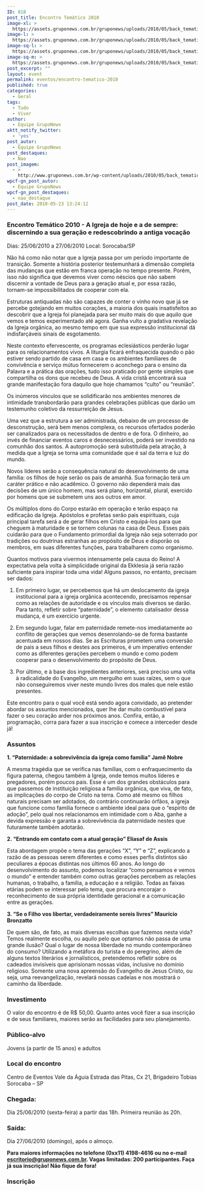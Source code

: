 ```yaml
---
ID: 818
post_title: Encontro Temático 2010
image-xl: >
  https://assets.gruponews.com.br/gruponews/uploads/2010/05/back_tematico2010.jpg
image-l: >
  https://assets.gruponews.com.br/gruponews/uploads/2010/05/back_tematico2010.jpg
image-sq-l: >
  https://assets.gruponews.com.br/gruponews/uploads/2010/05/back_tematico2010.jpg
image-sq-m: >
  https://assets.gruponews.com.br/gruponews/uploads/2010/05/back_tematico2010-720x300.jpg
post_excerpt: ""
layout: event
permalink: eventos/encontro-tematico-2010
published: true
categories:
  - Geral
tags:
  - Tudo
  - Viver
author:
  - Equipe GrupoNews
aktt_notify_twitter:
  - 'yes'
post_autor:
  - Equipe GrupoNews
post_destaques:
  - Nao
post_imagem:
  - >
    http://www.gruponews.com.br/wp-content/uploads/2010/05/back_tematico2010.jpg
wpcf-gn_post_autor:
  - Equipe GrupoNews
wpcf-gn_post_destaques:
  - nao_destaque
post_date: 2010-05-23 13:24:12
---
```

<h3>Encontro Temático 2010 - A Igreja de hoje e a de sempre: discernindo a sua geração e redescobrindo a antiga vocação</h3>
Dias: 25/06/2010 a 27/06/2010
Local: Sorocaba/SP

Não há como não notar que a Igreja passa por um período importante de transição. Somente a história posterior testemunhará a dimensão completa das mudanças que estão em franca operação no tempo presente. Porém, isso não significa que devemos viver como néscios que não sabem discernir a vontade de Deus para a geração atual e, por essa razão, tornam-se impossibilitados de cooperar com ela.

Estruturas antiquadas não são capazes de conter o vinho novo que já se percebe gotejando em muitos corações, a maioria dos quais insatisfeitos ao descobrir que a Igreja foi planejada para ser muito mais do que aquilo que vemos e temos experimentado até agora. Ganha vulto a gradativa revelação da Igreja orgânica, ao mesmo tempo em que sua expressão institucional dá indisfarçáveis sinais de esgotamento.

Neste contexto efervescente, os programas eclesiásticos perderão lugar para os relacionamentos vivos. A liturgia ficará enfraquecida quando o pão estiver sendo partido de casa em casa e os ambientes familiares de convivência e serviço mútuo fornecerem o aconchego para o ensino da Palavra e a prática das orações, tudo isso praticado por gente simples que compartilha os dons que recebeu de Deus. A vida cristã encontrará sua grande manifestação fora daquilo que hoje chamamos “culto” ou “reunião”.

Os inúmeros vínculos que se solidificarão nos ambientes menores de intimidade transbordarão para grandes celebrações públicas que darão um testemunho coletivo da ressurreição de Jesus.

Uma vez que a estrutura a ser administrada, debaixo de um processo de desconstrução, será bem menos complexa, os recursos ofertados poderão ser canalizados para os necessitados de dentro e de fora. O dinheiro, ao invés de financiar eventos caros e desnecessários, poderá ser investido na comunhão dos santos. A autopromoção será substituída pela atração, à medida que a Igreja se torna uma comunidade que é sal da terra e luz do mundo.

Novos líderes serão a consequência natural do desenvolvimento de uma família: os filhos de hoje serão os pais de amanhã. Sua formação terá um caráter prático e não acadêmico. O governo não dependerá mais das decisões de um único homem, mas será plano, horizontal, plural, exercido por homens que se submetem uns aos outros em amor.

Os múltiplos dons do Corpo estarão em operação e terão espaço na edificação da Igreja. Apóstolos e profetas serão pais espirituais, cuja principal tarefa será a de gerar filhos em Cristo e equipá-los para que cheguem à maturidade e se tornem colunas na casa de Deus. Esses pais cuidarão para que o Fundamento primordial da Igreja não seja soterrado por tradições ou doutrinas estranhas ao propósito de Deus e disporão os membros, em suas diferentes funções, para trabalharem como organismo.

Quantos motivos para vivermos intensamente pela causa do Reino! A expectativa pela volta à simplicidade original da Ekklesia já seria razão suficiente para inspirar toda uma vida! Alguns passos, no entanto, precisam ser dados:

1. Em primeiro lugar, se percebemos que há um deslocamento da igreja institucional para a igreja orgânica acontecendo, precisamos repensar como as relações de autoridade e os vínculos mais diversos se darão. Para tanto, refletir sobre “paternidade”, o elemento catalisador dessa mudança, é um exercício urgente.

2. Em segundo lugar, falar em paternidade remete-nos imediatamente ao conflito de gerações que vemos desenrolando-se de forma bastante acentuada em nossos dias. Se as Escrituras prometem uma conversão de pais a seus filhos e destes aos primeiros, é um imperativo entender como as diferentes gerações percebem o mundo e como podem cooperar para o desenvolvimento do propósito de Deus.

3. Por último, e à base dos ingredientes anteriores, será preciso uma volta à radicalidade do Evangelho, um mergulho em suas raízes, sem o que não conseguiremos viver neste mundo livres dos males que nele estão presentes.

Este encontro para o qual você está sendo agora convidado, ao pretender abordar os assuntos mencionados, quer lhe dar muito combustível para fazer o seu coração arder nos próximos anos. Confira, então, a programação, corra para fazer a sua inscrição e comece a interceder desde já!
<h3>Assuntos</h3>
<strong>1. “Paternidade: a sobrevivência da igreja como família”
Jamê Nobre </strong>

A mesma tragédia que se verifica nas famílias, com o enfraquecimento da figura paterna, chegou também à Igreja, onde temos muitos líderes e pregadores, porém poucos pais. Esse é um dos grandes obstáculos para que passemos de instituição religiosa a família orgânica, que viva, de fato, as implicações do corpo de Cristo na terra. Como até mesmo os filhos naturais precisam ser adotados, do contrário continuarão órfãos, a igreja que funcione como família fornece o ambiente ideal para que o “espírito de adoção”, pelo qual nos relacionamos em intimidade com o Aba, ganhe a devida expressão e garanta a sobrevivência da paternidade nestes que futuramente também adotarão.

<strong>2. “Entrando em contato com a atual geração”
Eliasaf de Assis </strong>

Esta abordagem propõe o tema das gerações “X”, “Y” e “Z”, explicando a razão de as pessoas serem diferentes e como esses perfis distintos são peculiares a épocas distintas nos últimos 60 anos. Ao longo do desenvolvimento do assunto, podemos localizar “como pensamos e vemos o mundo” e entender também como outras gerações percebem as relações humanas, o trabalho, a família, a educação e a religião. Todas as faixas etárias podem se interessar pelo tema, que procura encorajar o reconhecimento de sua própria identidade geracional e a comunicação entre as gerações.

<strong>3. “Se o Filho vos libertar, verdadeiramente sereis livres”
Maurício Bronzatto </strong>

De quem são, de fato, as mais diversas escolhas que fazemos nesta vida? Temos realmente escolha, ou aquilo pelo que optamos não passa de uma grande ilusão? Qual o lugar de nossa liberdade no mundo contemporâneo do consumo? Utilizando a metáfora do turista e do peregrino, além de alguns textos literários e jornalísticos, pretendemos refletir sobre os cadeados invisíveis que aprisionam nossas vidas, inclusive no domínio religioso. Somente uma nova apreensão do Evangelho de Jesus Cristo, ou seja, uma reevangelização, revelará nossas cadeias e nos mostrará o caminho da liberdade.
<h3>Investimento</h3>
O valor do encontro é de R$ 50,00. Quanto antes você fizer a sua inscrição e de seus familiares, maiores serão as facilidades para seu planejamento.
<h3>Público-alvo</h3>
Jovens (a partir de 15 anos) e adultos
<h3>Local do encontro</h3>
Centro de Eventos Vale da Águia
Estrada das Pitas, Cx 21, Brigadeiro Tobias
Sorocaba – SP
<h3>Chegada:</h3>
Dia 25/06/2010 (sexta-feira) a partir das 18h. Primeira reunião às 20h.
<h3>Saída:</h3>
Dia 27/06/2010 (domingo), após o almoço.

<strong>Para maiores informações no telefone (0xx11) 4198-4616 ou no e-mail <a href="mailto:escritorio@gruponews.com.br" target="_blank">escritorio@gruponews.com.br</a>. Vagas limitadas: 200 participantes. Faça já sua inscrição! Não fique de fora!</strong>
<h3>Inscrição<strong></strong></h3>
<!--cforms name="Inscrição - Encontro Temático 2010"-->